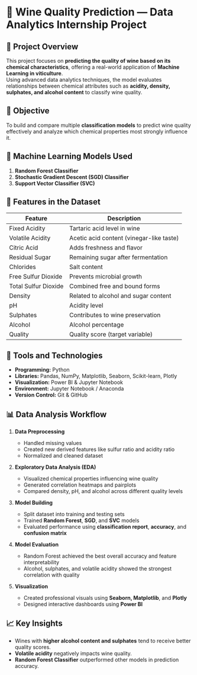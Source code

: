 # 🍷 Wine Quality Prediction — Data Analytics Internship Project

## 📘 Project Overview
This project focuses on **predicting the quality of wine based on its chemical characteristics**, offering a real-world application of **Machine Learning in viticulture**.  
Using advanced data analytics techniques, the model evaluates relationships between chemical attributes such as **acidity, density, sulphates, and alcohol content** to classify wine quality.


## 🎯 Objective
To build and compare multiple **classification models** to predict wine quality effectively and analyze which chemical properties most strongly influence it.


## 🧠 Machine Learning Models Used
1. **Random Forest Classifier**  
2. **Stochastic Gradient Descent (SGD) Classifier**  
3. **Support Vector Classifier (SVC)**


## 🧩 Features in the Dataset
| Feature | Description |
|----------|-------------|
| Fixed Acidity | Tartaric acid level in wine |
| Volatile Acidity | Acetic acid content (vinegar-like taste) |
| Citric Acid | Adds freshness and flavor |
| Residual Sugar | Remaining sugar after fermentation |
| Chlorides | Salt content |
| Free Sulfur Dioxide | Prevents microbial growth |
| Total Sulfur Dioxide | Combined free and bound forms |
| Density | Related to alcohol and sugar content |
| pH | Acidity level |
| Sulphates | Contributes to wine preservation |
| Alcohol | Alcohol percentage |
| Quality | Quality score (target variable) |


## 🧰 Tools and Technologies
- **Programming:** Python  
- **Libraries:** Pandas, NumPy, Matplotlib, Seaborn, Scikit-learn, Plotly  
- **Visualization:** Power BI & Jupyter Notebook  
- **Environment:** Jupyter Notebook / Anaconda  
- **Version Control:** Git & GitHub  


## 📊 Data Analysis Workflow

1. **Data Preprocessing**
   - Handled missing values  
   - Created new derived features like sulfur ratio and acidity ratio  
   - Normalized and cleaned dataset  

2. **Exploratory Data Analysis (EDA)**
   - Visualized chemical properties influencing wine quality  
   - Generated correlation heatmaps and pairplots  
   - Compared density, pH, and alcohol across different quality levels  

3. **Model Building**
   - Split dataset into training and testing sets  
   - Trained **Random Forest**, **SGD**, and **SVC** models  
   - Evaluated performance using **classification report**, **accuracy**, and **confusion matrix**

4. **Model Evaluation**
   - Random Forest achieved the best overall accuracy and feature interpretability  
   - Alcohol, sulphates, and volatile acidity showed the strongest correlation with quality  

5. **Visualization**
   - Created professional visuals using **Seaborn, Matplotlib**, and **Plotly**  
   - Designed interactive dashboards using **Power BI**  


## 📈 Key Insights
- Wines with **higher alcohol content and sulphates** tend to receive better quality scores.  
- **Volatile acidity** negatively impacts wine quality.  
- **Random Forest Classifier** outperformed other models in prediction accuracy.

